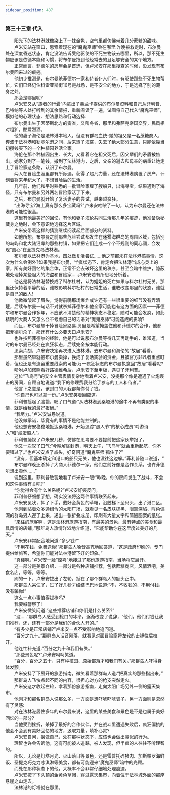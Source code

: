 ```yaml
---
sidebar_position: 487
---
```

### 第三十三章 代入  


　　阳光下的法林港就像染上了一抹金色，空气里都仿佛带着几分蔗糖的甜味。  
　　卢米安站在窗口，思索着现在的“魔鬼巫师”会在哪里:昨晚被救走时，布尔曼处在深度昏迷状态，肯定没法告诉受他驱使的不死生物该去哪里，所以，那不死生物应该是依循本能和习惯，将布尔曼拖到他经常去的且足够安全的某个地方。  
　　正常而言，菲德尔的房屋会是首选，但卢米安在那里搜查的时候，没发现有布尔曼回来过的痕迹。  
　　他初步推测是，布尔曼杀菲德尔一家和侍者仆人们时，有驱使那些不死生物帮忙，它们已经记住科雷亚斯街16号是战场，是不安全的地方，于是选择了别的藏身之处。  
　　那会是哪里呢?  
　　卢米安又从“旅者的行囊”内拿出了芙兰卡提供的布尔曼资料和自己从菲利普、巴特纳等人处打听到的其余情报，重新阅读了一遍，试图将自己代入“魔鬼巫师”，模拟他的心理状态、想法思路和行动选择:  
　　布尔曼出生于因蒂斯北方的雾省，又叫冬省，那里和弗萨克帝国交界，民风相对粗犷，酷爱烈酒。  
　　他的妻子海伦是法林港本地人，但没有群岛血统-她的祖父是一名蔗糖商人，奔波于法林港和勒塞尔港之间，后来遭了海盗，失去了绝大部分生意，只能依靠当初攒钱买下的一个种植园养活全家。  
　　海伦在那个种植园出生、长大，又看着它在祖父死后，因父辈们的矛盾被售出，她家分到了一笔钱，搬到了法林港内，之后，父亲的逝去和母亲的病重让她走上了冒险家这条路，认识了布尔曼。  
　　两人在冒险生涯里都有所际遇，获得了超凡力量，还在法林港购置了房产，计划着将来年纪大了，不想冒险后的生活。  
　　几年前，他们和平时熟悉的一批冒险家雇了艘船只，出海寻宝，结果遇到了海怪，只有布尔曼和另外两名冒险家活了下来。  
　　之后，布尔曼就开始了复活妻子的尝试，越来越疯狂。  
　　“出海寻宝?海上真有那么多宝藏吗?”卢米安咕哝了一句，认为布尔曼还在法林港的可能性很高。  
　　这里有他最美好的回忆，有他和妻子海伦共同生活那几年的痕迹，他准备隐秘藏身之地时，会下意识地选择这片区域。  
　　卢米安带着这样的猜测继续阅读起后面部分的资料。  
　　如他所想，布尔曼之前那些危险尝试都发生在迷雾海群岛的周围区域，包括别的岛屿和北大陆沿岸的那些村镇，如果把它们连成一个个不规则的同心圆，会发现“圆心”在圣提克岛法林港。  
　　布尔曼以法林港为基地，四处做复活尝试……他之前都未在法林港搞事情，这次为什么会例外?如果我是布尔曼，半疯状态下，肯定会把法林港当成心灵上的家，所有美好回忆的集合体，正常不会去破坏这里的秩序，甚至会暗中维护，隐蔽地处理掉某些胆大的海盗和冒险家…..卢米安若有所思地分析着。  
　　他这是将法林港替换成了科尔杜村，认为姐姐的死亡如果与科尔杜村无关，那里还保持着平静的话，谁敢影响科尔杜村的日常生活，谁敢改变那里的状态，谁就是自己的敌人!  
　　他微微皱起了眉头，觉得前晚那场爆炸或许还有一些很重要的细节没有弄清楚，后续布尔曼一句话不对就杀掉菲德尔和他全家可能也有这方面的因素——菲德尔和布尔曼合作多年，不应该不清楚他的精神状态不稳定，随时可能会发疯，如此精明的大商人又怎么会不考虑自己的话语对“魔鬼巫师”可能造成的影响?  
　　而且，布尔曼想干掉冒险家路易.贝里是希望掩盖住他和菲德尔的合作，他都把菲德尔杀了，那还有什么必要灭口卢米安?  
　　也许按照菲德尔的经验，他是可以说服布尔曼等待几天再动手的，谁知道，当时的布尔曼已经处在疯狂状态，后续完全按本能行动。  
　　思索片刻，卢米安决定再次进入法林港，去布尔曼和海伦的“故居”看看。  
　　那里虽然早就被布尔曼卖掉，换成了复活实验的资金，且被官方非凡者重点盯着，但也还是有遗留重要线索的可能:万一疯狂状态的布尔曼执意回“故居”看看呢?  
　　吩咐卢加诺照看好路德维希后，卢米安下至甲板，遇见了菲利普。  
　　这位“飞鸟号”的安全主管表情复杂地看着卢米安，没提那个像是遭遇了火炮轰击的房间，自顾自地说道:“剩下的修理费我分给了参与的工人和侍者。”  
　　他言下之意是，该封口的人我都帮你付了钱。  
　　“你自己也可以拿一份。”卢米安笑着回应道。  
　　菲利普摇起了脑袋，叹了口气道:“从法林港到桑塔港的途中不再有类似的事情，就是给我的最好报酬。”  
　　“我尽力。”卢米安诚恳说道。  
　　他没做承诺，毕竟有的事情不是他能控制的。  
　　他也想安安稳稳地抵达桑塔港，开始追踪“愚人节”的核心成员“吟游诗人”和“咸蛋超人”。  
　　菲利普凝视了卢米安几秒，仿佛在思考要不要提前把这家伙举报了。  
　　他又一次叹了口气:“今晚解除封港，明天上午，‘飞鸟号’就会重新起航，你不要错过了。”也卢米安点了点头，好奇问道“魔鬼巫师’抓住了?”  
　　“没有，但基本确定和港口的船只无关，他也没往这边躲。”菲利普随口说道，“  
　　布尔曼昨晚还杀掉了大商人菲德尔一家，他们之前好像是合作关系，也许菲德尔想出卖他......”  
　　说到这里，菲利普敏锐地看了卢米安一眼:“昨晚，你的房间发生了战斗，不会和这件事情有关吧?”  
　　“你觉得会有什么关系呢?”卢米安好笑反问。  
　　菲利普仔细想了想，确实没法将这两件事情联系起来。  
　　卢米安见状，挥了下手，戴好金黄色的草帽，沿舷梯下至码头，出了港口区。  
　　他刚到贴着众多通缉令的太阳广场，就看见一名皮肤棕黑、眼窝深陷、眸色偏深的群岛男人迎了上来，递出一张折叠成册，印刷有大量文字和简陋图案的纸张。  
　　“来往的旅客啊，这是法林港旅游指南，有最美的景色、最有特点的美食和最具风情的店铺。”那群岛人热情洋溢地介绍道，“它能帮助你在这里度过美好的几天。”  
　　卢米安非常配合地问道:“多少钱?”  
　　“不用花钱，免费送你!”那群岛人嗓音高亢地回答道，“这是政府印刷的，专门提供给旅客，希望你们能对法林港留下好的印象。”  
　　“真棒啊。”卢米安一脸“惊喜”地接过了那份旅游指南，当场将它展开。  
　　这一部分是美景介绍，一部分是各种店铺推荐，包括蔗糖商店，风情酒吧，美食名店，等等，等等。  
　　刷的一下，卢米安拔出了左轮，抵在了那个群岛人的额头正中。  
　　那群岛人呆住了，过了好几秒才结结巴巴地说道:“不，不收钱的，不用付钱，没有骗你!”  
　　这么一点小事值得拔枪吗?  
　　我要喊警察了!  
　　卢米安微笑问道:“这些推荐店铺和你们是什么关系?”  
　　“没..…”那群岛人感受到枪口的冰冷，逐渐改变了说辞，“他们，他们付钱让我们推荐，还，还有一部分是我们的合伙人开的。”  
　　“有多少是正常店铺?”卢米安一点不受影响地追问道。  
　　“百分之九十。”那群岛人话音刚落，就看见对面冒险家将左轮的击锤往后拉开。  
　　他连忙补充道:“百分之九十和我们有关。”  
　　“那些景色呢?”卢米安呵呵笑道。  
　　“百分，百分之五十，只有种植园、原始部落才和我们有关。”那群岛人吓得身体发颤。  
　　卢米安抖了下展开的旅游指南，微笑看着那群岛人道:“把真实的那些指出来。”  
　　那群岛人飞快点起不同的内容，很担心对方的枪支突然走火。  
　　卢米安这才收起左轮，拿着那份旅游指南，走向太阳广场另外一侧的露天集市。  
　　他刚才和那名群岛人说那么多，一方面是想吓唬吓唬骗子，另一方面则是忽然有了灵感:  
　　对在法林港居住多年的布尔曼来说，这里的某些美食和景色是不是也属于美好回忆的一部分?  
　　当他受到挫折，杀掉了最好的合作伙伴，并在战斗里遭遇失败后，疯狂偏执的他会不会到有美好回忆的地方，汲取力量，填补心灵?  
　　卢米安自问，换做自己，处在那种状态下，应该也会做出类似的行为。  
　　理智也许会告诉他，这有可能被人追踪，被人发现，但半疯的人往往不听理智的。  
　　所以，无论是灯塔月光、火山落日等景色，还是雷普托碎猪肉、加斯帕罗海鲜饭、圣提克巧克力冰淇淋等美食，都有可能迎来“魔鬼巫师”暗中的光顾。  
　　而处在那种状态下的他，大概率不会非常仔细地处理痕迹。  
　　卢米安按了下头顶的金黄色草帽，穿过露天集市，向着位于法林城外面的那座悬崖之山走去。  
　　法林港的灯塔就在那里。  
